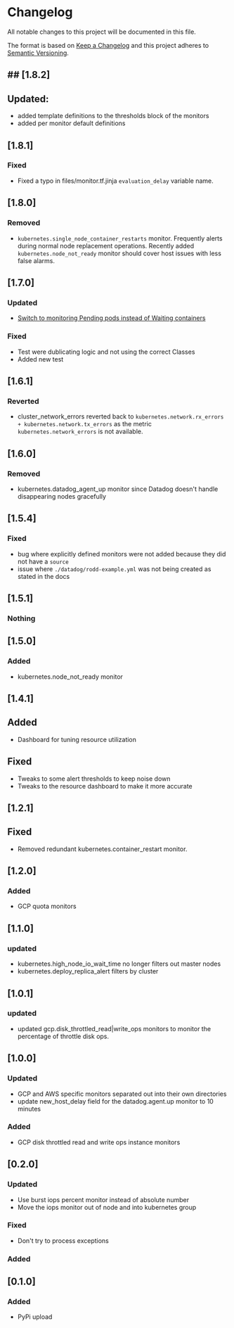 # Changelog
All notable changes to this project will be documented in this file.

The format is based on [Keep a Changelog](http://keepachangelog.com/en/1.0.0/)
and this project adheres to [Semantic Versioning](http://semver.org/spec/v2.0.0.html).

## ## [1.8.2]
## Updated:
- added template definitions to the thresholds block of the monitors
- added per monitor default definitions

## [1.8.1]
### Fixed
- Fixed a typo in files/monitor.tf.jinja `evaluation_delay` variable name.

## [1.8.0]

### Removed
- `kubernetes.single_node_container_restarts` monitor. Frequently alerts during normal node replacement operations. Recently added `kubernetes.node_not_ready` monitor should cover host issues with less false alarms.

## [1.7.0]

### Updated
- [Switch to monitoring Pending pods instead of Waiting containers](https://github.com/reactiveops/rodd/pull/41)

### Fixed
- Test were dublicating logic and not using the correct Classes
- Added new test

## [1.6.1]
### Reverted
- cluster_network_errors reverted back to `kubernetes.network.rx_errors + kubernetes.network.tx_errors` as the metric `kubernetes.network_errors` is not
  available.

## [1.6.0]
### Removed
- kubernetes.datadog_agent_up monitor since Datadog doesn't handle disappearing nodes gracefully

## [1.5.4]
### Fixed
- bug where explicitly defined monitors were not added because they did not have a `source`
- issue where `./datadog/rodd-example.yml` was not being created as stated in the docs

## [1.5.1]
### Nothing

## [1.5.0]
### Added
- kubernetes.node_not_ready monitor


## [1.4.1]
## Added
- Dashboard for tuning resource utilization
## Fixed
- Tweaks to some alert thresholds to keep noise down
- Tweaks to the resource dashboard to make it more accurate


## [1.2.1]
## Fixed
- Removed redundant kubernetes.container_restart monitor.

## [1.2.0]
### Added
- GCP quota monitors


## [1.1.0]
### updated
- kubernetes.high_node_io_wait_time no longer filters out master nodes
- kubernetes.deploy_replica_alert filters by cluster

## [1.0.1]
### updated
- updated gcp.disk_throttled_read|write_ops monitors to monitor the percentage of throttle disk ops.

## [1.0.0]
### Updated
- GCP and AWS specific monitors separated out into their own directories
- update new_host_delay field for the datadog.agent.up monitor to 10 minutes

### Added
- GCP disk throttled read and write ops instance monitors

## [0.2.0]
### Updated
- Use burst iops percent monitor instead of absolute number
- Move the iops monitor out of node and into kubernetes group

### Fixed
- Don't try to process exceptions

### Added

## [0.1.0]
### Added
- PyPi upload
